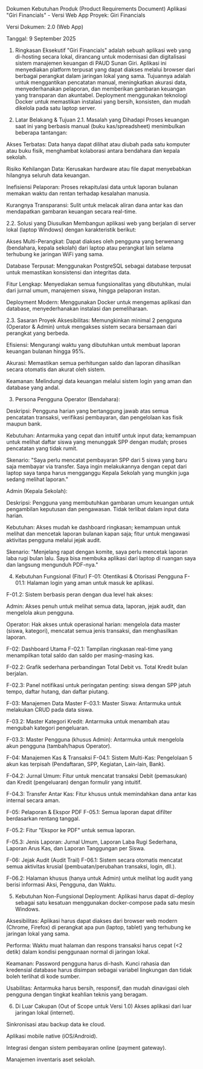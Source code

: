 Dokumen Kebutuhan Produk (Product Requirements Document)
Aplikasi "Giri Financials" - Versi Web App
Proyek: Giri Financials

Versi Dokumen: 2.0 (Web App)

Tanggal: 9 September 2025

1. Ringkasan Eksekutif
"Giri Financials" adalah sebuah aplikasi web yang di-hosting secara lokal, dirancang untuk modernisasi dan digitalisasi sistem manajemen keuangan di PAUD Sunan Giri. Aplikasi ini menyediakan platform terpusat yang dapat diakses melalui browser dari berbagai perangkat dalam jaringan lokal yang sama. Tujuannya adalah untuk menggantikan pencatatan manual, meningkatkan akurasi data, menyederhanakan pelaporan, dan memberikan gambaran keuangan yang transparan dan akuntabel. Deployment menggunakan teknologi Docker untuk memastikan instalasi yang bersih, konsisten, dan mudah dikelola pada satu laptop server.

2. Latar Belakang & Tujuan
2.1. Masalah yang Dihadapi
Proses keuangan saat ini yang berbasis manual (buku kas/spreadsheet) menimbulkan beberapa tantangan:

Akses Terbatas: Data hanya dapat dilihat atau diubah pada satu komputer atau buku fisik, menghambat kolaborasi antara bendahara dan kepala sekolah.

Risiko Kehilangan Data: Kerusakan hardware atau file dapat menyebabkan hilangnya seluruh data keuangan.

Inefisiensi Pelaporan: Proses rekapitulasi data untuk laporan bulanan memakan waktu dan rentan terhadap kesalahan manusia.

Kurangnya Transparansi: Sulit untuk melacak aliran dana antar kas dan mendapatkan gambaran keuangan secara real-time.

2.2. Solusi yang Diusulkan
Membangun aplikasi web yang berjalan di server lokal (laptop Windows) dengan karakteristik berikut:

Akses Multi-Perangkat: Dapat diakses oleh pengguna yang berwenang (bendahara, kepala sekolah) dari laptop atau perangkat lain selama terhubung ke jaringan WiFi yang sama.

Database Terpusat: Menggunakan PostgreSQL sebagai database terpusat untuk memastikan konsistensi dan integritas data.

Fitur Lengkap: Menyediakan semua fungsionalitas yang dibutuhkan, mulai dari jurnal umum, manajemen siswa, hingga pelaporan instan.

Deployment Modern: Menggunakan Docker untuk mengemas aplikasi dan database, menyederhanakan instalasi dan pemeliharaan.

2.3. Sasaran Proyek
Aksesibilitas: Memungkinkan minimal 2 pengguna (Operator & Admin) untuk mengakses sistem secara bersamaan dari perangkat yang berbeda.

Efisiensi: Mengurangi waktu yang dibutuhkan untuk membuat laporan keuangan bulanan hingga 95%.

Akurasi: Memastikan semua perhitungan saldo dan laporan dihasilkan secara otomatis dan akurat oleh sistem.

Keamanan: Melindungi data keuangan melalui sistem login yang aman dan database yang andal.

3. Persona Pengguna
Operator (Bendahara):

Deskripsi: Pengguna harian yang bertanggung jawab atas semua pencatatan transaksi, verifikasi pembayaran, dan pengelolaan kas fisik maupun bank.

Kebutuhan: Antarmuka yang cepat dan intuitif untuk input data; kemampuan untuk melihat daftar siswa yang menunggak SPP dengan mudah; proses pencatatan yang tidak rumit.

Skenario: "Saya perlu mencatat pembayaran SPP dari 5 siswa yang baru saja membayar via transfer. Saya ingin melakukannya dengan cepat dari laptop saya tanpa harus mengganggu Kepala Sekolah yang mungkin juga sedang melihat laporan."

Admin (Kepala Sekolah):

Deskripsi: Pengguna yang membutuhkan gambaran umum keuangan untuk pengambilan keputusan dan pengawasan. Tidak terlibat dalam input data harian.

Kebutuhan: Akses mudah ke dashboard ringkasan; kemampuan untuk melihat dan mencetak laporan bulanan kapan saja; fitur untuk mengawasi aktivitas pengguna melalui jejak audit.

Skenario: "Menjelang rapat dengan komite, saya perlu mencetak laporan laba rugi bulan lalu. Saya bisa membuka aplikasi dari laptop di ruangan saya dan langsung mengunduh PDF-nya."

4. Kebutuhan Fungsional (Fitur)
F-01: Otentikasi & Otorisasi Pengguna
F-01.1: Halaman login yang aman untuk masuk ke aplikasi.

F-01.2: Sistem berbasis peran dengan dua level hak akses:

Admin: Akses penuh untuk melihat semua data, laporan, jejak audit, dan mengelola akun pengguna.

Operator: Hak akses untuk operasional harian: mengelola data master (siswa, kategori), mencatat semua jenis transaksi, dan menghasilkan laporan.

F-02: Dashboard Utama
F-02.1: Tampilan ringkasan real-time yang menampilkan total saldo dan saldo per masing-masing kas.

F-02.2: Grafik sederhana perbandingan Total Debit vs. Total Kredit bulan berjalan.

F-02.3: Panel notifikasi untuk peringatan penting: siswa dengan SPP jatuh tempo, daftar hutang, dan daftar piutang.

F-03: Manajemen Data Master
F-03.1: Master Siswa: Antarmuka untuk melakukan CRUD pada data siswa.

F-03.2: Master Kategori Kredit: Antarmuka untuk menambah atau mengubah kategori pengeluaran.

F-03.3: Master Pengguna (khusus Admin): Antarmuka untuk mengelola akun pengguna (tambah/hapus Operator).

F-04: Manajemen Kas & Transaksi
F-04.1: Sistem Multi-Kas: Pengelolaan 5 akun kas terpisah (Pendaftaran, SPP, Kegiatan, Lain-lain, Bank).

F-04.2: Jurnal Umum: Fitur untuk mencatat transaksi Debit (pemasukan) dan Kredit (pengeluaran) dengan formulir yang intuitif.

F-04.3: Transfer Antar Kas: Fitur khusus untuk memindahkan dana antar kas internal secara aman.

F-05: Pelaporan & Ekspor PDF
F-05.1: Semua laporan dapat difilter berdasarkan rentang tanggal.

F-05.2: Fitur "Ekspor ke PDF" untuk semua laporan.

F-05.3: Jenis Laporan: Jurnal Umum, Laporan Laba Rugi Sederhana, Laporan Arus Kas, dan Laporan Tanggungan per Siswa.

F-06: Jejak Audit (Audit Trail)
F-06.1: Sistem secara otomatis mencatat semua aktivitas krusial (pembuatan/perubahan transaksi, login, dll.).

F-06.2: Halaman khusus (hanya untuk Admin) untuk melihat log audit yang berisi informasi Aksi, Pengguna, dan Waktu.

5. Kebutuhan Non-Fungsional
Deployment: Aplikasi harus dapat di-deploy sebagai satu kesatuan menggunakan docker-compose pada satu mesin Windows.

Aksesibilitas: Aplikasi harus dapat diakses dari browser web modern (Chrome, Firefox) di perangkat apa pun (laptop, tablet) yang terhubung ke jaringan lokal yang sama.

Performa: Waktu muat halaman dan respons transaksi harus cepat (<2 detik) dalam kondisi penggunaan normal di jaringan lokal.

Keamanan: Password pengguna harus di-hash. Kunci rahasia dan kredensial database harus disimpan sebagai variabel lingkungan dan tidak boleh terlihat di kode sumber.

Usabilitas: Antarmuka harus bersih, responsif, dan mudah dinavigasi oleh pengguna dengan tingkat keahlian teknis yang beragam.

6. Di Luar Cakupan (Out of Scope untuk Versi 1.0)
Akses aplikasi dari luar jaringan lokal (internet).

Sinkronisasi atau backup data ke cloud.

Aplikasi mobile native (iOS/Android).

Integrasi dengan sistem pembayaran online (payment gateway).

Manajemen inventaris aset sekolah.